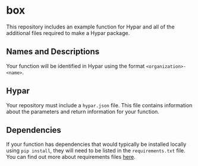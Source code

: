 # box
This repository includes an example function for Hypar and all of the additional files required to make a Hypar package.

## Names and Descriptions
Your function will be identified in Hypar using the format `<organization>-<name>`.

## Hypar
Your repository must include a `hypar.json` file. This file contains information about the parameters and return information for your function.

## Dependencies
If your function has dependencies that would typically be installed locally using `pip install`, they will need to be listed in the `requirements.txt` file. You can find out more about requirements files [here](https://pip.readthedocs.io/en/1.1/requirements.html).



